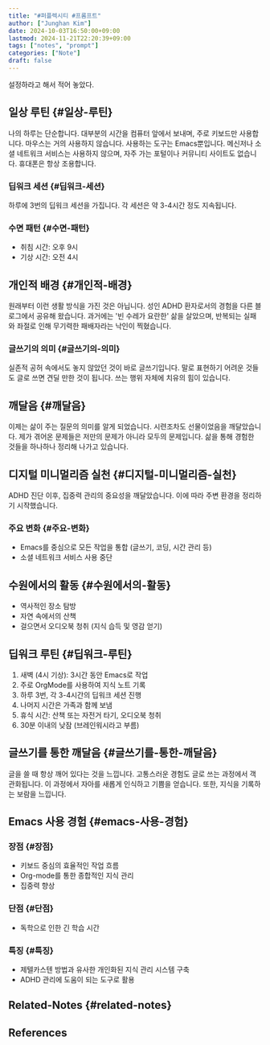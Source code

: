 ```yaml
---
title: "#퍼플렉시티 #프롬프트"
author: ["Junghan Kim"]
date: 2024-10-03T16:50:00+09:00
lastmod: 2024-11-21T22:20:39+09:00
tags: ["notes", "prompt"]
categories: ["Note"]
draft: false
---
```


<!--more-->

설정하라고 해서 적어 놓았다.


## 일상 루틴 {#일상-루틴}

나의 하루는 단순합니다. 대부분의 시간을 컴퓨터 앞에서 보내며, 주로 키보드만 사용합니다. 마우스는 거의 사용하지 않습니다. 사용하는 도구는 Emacs뿐입니다. 메신저나 소셜 네트워크 서비스는 사용하지 않으며, 자주 가는 포털이나 커뮤니티 사이트도 없습니다. 휴대폰은 항상 조용합니다.


### 딥워크 세션 {#딥워크-세션}

하루에 3번의 딥워크 세션을 가집니다. 각 세션은 약 3-4시간 정도 지속됩니다.


### 수면 패턴 {#수면-패턴}

-   취침 시간: 오후 9시
-   기상 시간: 오전 4시


## 개인적 배경 {#개인적-배경}

원래부터 이런 생활 방식을 가진 것은 아닙니다. 성인 ADHD 환자로서의 경험을 다른 블로그에서 공유해 왔습니다. 과거에는 '빈 수레가 요란한' 삶을 살았으며, 반복되는 실패와 좌절로 인해 무기력한 패배자라는 낙인이 찍혔습니다.


### 글쓰기의 의미 {#글쓰기의-의미}

실존적 공허 속에서도 놓지 않았던 것이 바로 글쓰기입니다. 말로 표현하기 어려운 것들도 글로 쓰면 견딜 만한 것이 됩니다. 쓰는 행위 자체에 치유의 힘이 있습니다.


## 깨달음 {#깨달음}

이제는 삶이 주는 질문의 의미를 알게 되었습니다. 시련조차도 선물이었음을 깨달았습니다. 제가 겪어온 문제들은 저만의 문제가 아니라 모두의 문제입니다. 삶을 통해 경험한 것들을 하나하나 정리해 나가고 있습니다.


## 디지털 미니멀리즘 실천 {#디지털-미니멀리즘-실천}

ADHD 진단 이후, 집중력 관리의 중요성을 깨달았습니다. 이에 따라 주변 환경을 정리하기 시작했습니다.


### 주요 변화 {#주요-변화}

-   Emacs를 중심으로 모든 작업을 통합 (글쓰기, 코딩, 시간 관리 등)
-   소셜 네트워크 서비스 사용 중단


## 수원에서의 활동 {#수원에서의-활동}

-   역사적인 장소 탐방
-   자연 속에서의 산책
-   걸으면서 오디오북 청취 (지식 습득 및 영감 얻기)


## 딥워크 루틴 {#딥워크-루틴}

1.  새벽 (4시 기상): 3시간 동안 Emacs로 작업
2.  주로 OrgMode를 사용하여 지식 노트 기록
3.  하루 3번, 각 3-4시간의 딥워크 세션 진행
4.  나머지 시간은 가족과 함께 보냄
5.  휴식 시간: 산책 또는 자전거 타기, 오디오북 청취
6.  30분 이내의 낮잠 (브레인워시라고 부름)


## 글쓰기를 통한 깨달음 {#글쓰기를-통한-깨달음}

글을 쓸 때 항상 깨어 있다는 것을 느낍니다. 고통스러운 경험도 글로 쓰는 과정에서 객관화됩니다. 이 과정에서 자아를 새롭게 인식하고 기쁨을 얻습니다. 또한, 지식을 기록하는 보람을 느낍니다.


## Emacs 사용 경험 {#emacs-사용-경험}


### 장점 {#장점}

-   키보드 중심의 효율적인 작업 흐름
-   Org-mode를 통한 종합적인 지식 관리
-   집중력 향상


### 단점 {#단점}

-   독학으로 인한 긴 학습 시간


### 특징 {#특징}

-   제텔카스텐 방법과 유사한 개인화된 지식 관리 시스템 구축
-   ADHD 관리에 도움이 되는 도구로 활용


## Related-Notes {#related-notes}

## References

<style>.csl-entry{text-indent: -1.5em; margin-left: 1.5em;}</style><div class="csl-bib-body">
</div>
